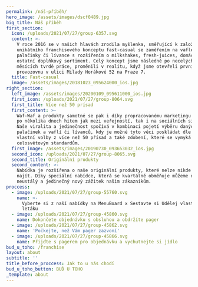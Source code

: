 ```yaml
---
permalink: /náš-příběh/
hero_image: /assets/images/dscf0489.jpg
big_title: Náš příběh
first_section:
  icon: /uploads/2021/07/27/group-6357.svg
  content: >-
    V roce 2016 se v našich hlavách zrodila myšlenka, směřující k založení
    unikátního franchisového konceptu fast-casual se zaměřením na vafle a
    palačinky či lívance s rozšířením o milkshakes, fresh-juices, domácí čaj a
    ostatní doplňkový sortiment. Celý koncept jsme následně po necelých 15
    měsících tvrdé práce, proměnili v realitu, když jsme otevřeli první
    provozovnu v ulici Milady Horákové 52 na Praze 7.
  title: Fast-casual
  image: /assets/images/20181023_095624000_ios.jpg
right_section:
  left_image: /assets/images/20200109_095611000_ios.jpg
  first_icon: /uploads/2021/07/27/group-8064.svg
  first_title: Více než 50 prísad
  first_content: >-
    Waf-Waf a produkty samotné se pak i díky propracovanému marketingu staly již
    po několika dnech hitem jak mezi veřejností, tak i na sociálních sítích.
    Naše viralita a jedinečnost spočívá v kombinaci pojetí výběru daných
    palačinek a vaflí či lívanců, kdy je možné tyto věci poskládat dle své
    vlastní volby z více než 50 přísad a také zdobení, které se vymyká zaběhlým
    celosvětovým standardům.
  first_image: /assets/images/20190730_093653032_ios.jpg
  second_icon: /uploads/2021/07/27/group-8065.svg
  second_title: Originální produkty
  second_content: >-
    Nabídka je rozšířena o naše originální produkty, které nelze nikde jinde
    najít. Díky speciální nabídce, která se kvartálně obměňuje můžeme dopřát
    neustálý a jedinečný nový zážitek našim zákazníkům.
proccess:
  - image: /uploads/2021/07/27/group-55760.svg
    name: >-
      Vyberte si z naší nabídky na MenuBoard x Sestavte si Udělej vlastní dle
      letáku
  - image: /uploads/2021/07/27/group-45860.svg
    name: Dokončete objednávku s obsluhou a obdržíte pager
  - image: /uploads/2021/07/27/group-45862.svg
    name: 'Počkejte, než Vám pager zazvoní'
  - image: /uploads/2021/07/27/group-45866.svg
    name: Přijďte s pagerem pro objednávku a vychutnejte si jídlo
bud_u_toho: /franchise
layout: about
subtitle: ''
title_before_proccess: Jak to u nás chodí
bud_u_toho_button: BUĎ U TOHO
_template: about
---
```


